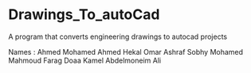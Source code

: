 # Drawings_To_autoCad
A program that converts engineering drawings to autocad projects

Names :
Ahmed Mohamed Ahmed Hekal
Omar Ashraf Sobhy
Mohamed Mahmoud Farag
Doaa Kamel Abdelmoneim Ali 
